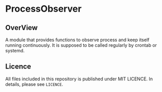 # ProcessObserver

## OverView

A module that provides functions to observe process and keep itself running continuously.
It is supposed to be called regularly by crontab or systemd.

## Licence

All files included in this repository is published under MIT LICENCE.
In details, please see `LICENCE`.

